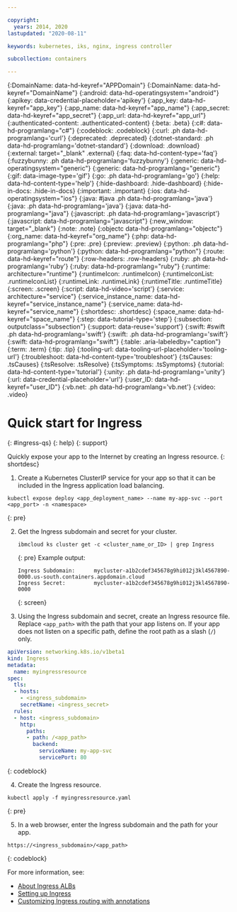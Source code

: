 ```yaml
---

copyright:
  years: 2014, 2020
lastupdated: "2020-08-11"

keywords: kubernetes, iks, nginx, ingress controller

subcollection: containers

---
```


{:DomainName: data-hd-keyref="APPDomain"}
{:DomainName: data-hd-keyref="DomainName"}
{:android: data-hd-operatingsystem="android"}
{:apikey: data-credential-placeholder='apikey'}
{:app_key: data-hd-keyref="app_key"}
{:app_name: data-hd-keyref="app_name"}
{:app_secret: data-hd-keyref="app_secret"}
{:app_url: data-hd-keyref="app_url"}
{:authenticated-content: .authenticated-content}
{:beta: .beta}
{:c#: data-hd-programlang="c#"}
{:codeblock: .codeblock}
{:curl: .ph data-hd-programlang='curl'}
{:deprecated: .deprecated}
{:dotnet-standard: .ph data-hd-programlang='dotnet-standard'}
{:download: .download}
{:external: target="_blank" .external}
{:faq: data-hd-content-type='faq'}
{:fuzzybunny: .ph data-hd-programlang='fuzzybunny'}
{:generic: data-hd-operatingsystem="generic"}
{:generic: data-hd-programlang="generic"}
{:gif: data-image-type='gif'}
{:go: .ph data-hd-programlang='go'}
{:help: data-hd-content-type='help'}
{:hide-dashboard: .hide-dashboard}
{:hide-in-docs: .hide-in-docs}
{:important: .important}
{:ios: data-hd-operatingsystem="ios"}
{:java: #java .ph data-hd-programlang='java'}
{:java: .ph data-hd-programlang='java'}
{:java: data-hd-programlang="java"}
{:javascript: .ph data-hd-programlang='javascript'}
{:javascript: data-hd-programlang="javascript"}
{:new_window: target="_blank"}
{:note: .note}
{:objectc data-hd-programlang="objectc"}
{:org_name: data-hd-keyref="org_name"}
{:php: data-hd-programlang="php"}
{:pre: .pre}
{:preview: .preview}
{:python: .ph data-hd-programlang='python'}
{:python: data-hd-programlang="python"}
{:route: data-hd-keyref="route"}
{:row-headers: .row-headers}
{:ruby: .ph data-hd-programlang='ruby'}
{:ruby: data-hd-programlang="ruby"}
{:runtime: architecture="runtime"}
{:runtimeIcon: .runtimeIcon}
{:runtimeIconList: .runtimeIconList}
{:runtimeLink: .runtimeLink}
{:runtimeTitle: .runtimeTitle}
{:screen: .screen}
{:script: data-hd-video='script'}
{:service: architecture="service"}
{:service_instance_name: data-hd-keyref="service_instance_name"}
{:service_name: data-hd-keyref="service_name"}
{:shortdesc: .shortdesc}
{:space_name: data-hd-keyref="space_name"}
{:step: data-tutorial-type='step'}
{:subsection: outputclass="subsection"}
{:support: data-reuse='support'}
{:swift: #swift .ph data-hd-programlang='swift'}
{:swift: .ph data-hd-programlang='swift'}
{:swift: data-hd-programlang="swift"}
{:table: .aria-labeledby="caption"}
{:term: .term}
{:tip: .tip}
{:tooling-url: data-tooling-url-placeholder='tooling-url'}
{:troubleshoot: data-hd-content-type='troubleshoot'}
{:tsCauses: .tsCauses}
{:tsResolve: .tsResolve}
{:tsSymptoms: .tsSymptoms}
{:tutorial: data-hd-content-type='tutorial'}
{:unity: .ph data-hd-programlang='unity'}
{:url: data-credential-placeholder='url'}
{:user_ID: data-hd-keyref="user_ID"}
{:vb.net: .ph data-hd-programlang='vb.net'}
{:video: .video}



# Quick start for Ingress
{: #ingress-qs}
{: help}
{: support}

Quickly expose your app to the Internet by creating an Ingress resource.
{: shortdesc}



1. Create a Kubernetes ClusterIP service for your app so that it can be included in the Ingress application load balancing.
  ```
  kubectl expose deploy <app_deployment_name> --name my-app-svc --port <app_port> -n <namespace>
  ```
  {: pre}

2. Get the Ingress subdomain and secret for your cluster.
    ```
    ibmcloud ks cluster get -c <cluster_name_or_ID> | grep Ingress
    ```
    {: pre}
    Example output:
    ```
    Ingress Subdomain:      mycluster-a1b2cdef345678g9hi012j3kl4567890-0000.us-south.containers.appdomain.cloud
    Ingress Secret:         mycluster-a1b2cdef345678g9hi012j3kl4567890-0000
    ```
    {: screen}

3. Using the Ingress subdomain and secret, create an Ingress resource file. Replace `<app_path>` with the path that your app listens on. If your app does not listen on a specific path, define the root path as a slash (<code>/</code>) only.
  ```yaml
  apiVersion: networking.k8s.io/v1beta1
  kind: Ingress
  metadata:
    name: myingressresource
  spec:
    tls:
    - hosts:
      - <ingress_subdomain>
      secretName: <ingress_secret>
    rules:
    - host: <ingress_subdomain>
      http:
        paths:
        - path: /<app_path>
          backend:
            serviceName: my-app-svc
            servicePort: 80
  ```
  {: codeblock}

4. Create the Ingress resource.
  ```
  kubectl apply -f myingressresource.yaml
  ```
  {: pre}

5. In a web browser, enter the Ingress subdomain and the path for your app.
  ```
  https://<ingress_subdomain>/<app_path>
  ```
  {: codeblock}

For more information, see:
* [About Ingress ALBs](/docs/containers?topic=containers-ingress-about)
* [Setting up Ingress](/docs/containers?topic=containers-ingress)
* [Customizing Ingress routing with annotations](/docs/containers?topic=containers-ingress_annotation)

